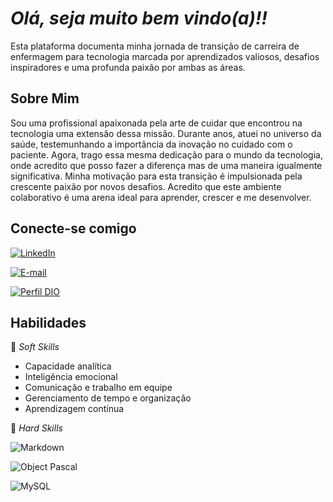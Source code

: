   # *Olá, seja muito bem vindo(a)!!*

  Esta plataforma documenta minha jornada de transição de carreira de enfermagem para tecnologia marcada por aprendizados valiosos, desafios inspiradores e uma profunda paixão por ambas as áreas.

  ## Sobre Mim
  Sou uma profissional apaixonada pela arte de cuidar que encontrou na tecnologia uma extensão dessa missão. Durante anos, atuei no universo da saúde, testemunhando a importância da inovação no cuidado com o paciente. Agora, trago essa mesma dedicação para o mundo da tecnologia, onde acredito que posso fazer a diferença mas de uma maneira igualmente significativa. Minha motivação para esta transição é impulsionada pela crescente paixão por novos desafios. Acredito que este ambiente colaborativo é uma arena ideal para aprender, crescer e me desenvolver.

  ## Conecte-se comigo
  [![LinkedIn](https://img.shields.io/badge/LinkedIn-000?style=for-the-badge&logo=linkedin&logoColor=0E76A8)](https://www.linkedin.com/in/jessica-souza03/)

  [![E-mail](https://img.shields.io/badge/-Email-000?style=for-the-badge&logo=microsoft-gmailk&logoColor=007BFF)](mailto:jessicassouza.web@gmail.com)

  [![Perfil DIO](https://img.shields.io/badge/Perfil-DIO-000?style=for-the-badge&logo=&logoColor=white)](+/https://web.dio.me/users/jessicassouza_web)

  ## Habilidades

  📌 *Soft Skills* 

  * Capacidade analítica
  * Inteligência emocional
  * Comunicação e trabalho em equipe
  * Gerenciamento de tempo e organização
  * Aprendizagem contínua


  📌 *Hard Skills* 

![Markdown](https://img.shields.io/badge/Markdown-000?style=for-the-badge&logo=markdown)

![Object Pascal](https://img.shields.io/badge/Object-Pascal-000?style=for-the-badge&logo=&logoColor=777884)

![MySQL](https://img.shields.io/badge/MySQL-000?style=for-the-badge&logo=mysql&logoColor=005C84)



